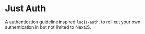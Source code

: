 # Just Auth

A authentication guideline inspired `lucia-auth`, to roll out your own authentication in but not limited to NextJS.
